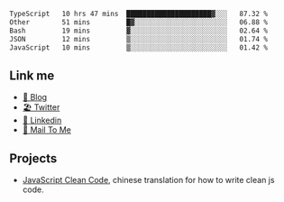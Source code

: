<!--START_SECTION:waka-->

```txt
TypeScript   10 hrs 47 mins  █████████████████████▓░░░   87.32 %
Other        51 mins         █▓░░░░░░░░░░░░░░░░░░░░░░░   06.88 %
Bash         19 mins         ▓░░░░░░░░░░░░░░░░░░░░░░░░   02.64 %
JSON         12 mins         ▒░░░░░░░░░░░░░░░░░░░░░░░░   01.74 %
JavaScript   10 mins         ▒░░░░░░░░░░░░░░░░░░░░░░░░   01.42 %
```

<!--END_SECTION:waka-->

## Link me

- [📕 Blog](https://chris-yu.vercel.app/)
- [🏖️ Twitter](https://twitter.com/yuetong3yu)
- [🧳 Linkedin](https://www.linkedin.com/in/yuetong3yu)
- [📧 Mail To Me](mailto:yuetong3yu@gmail.com)


## Projects 

- [JavaScript Clean Code](https://js-clean-code-cn.vercel.app/), chinese translation for how to write clean js code.
